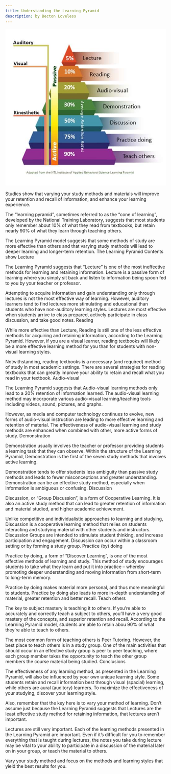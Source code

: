 ```yaml
---
title: Understanding the Learning Pyramid
description: by Becton Loveless
---
```


![learning pyramid](./learning-pyramid.jpg)

Studies show that varying your study methods and materials will improve your retention and recall of information, and enhance your learning experience.

The “learning pyramid”, sometimes referred to as the “cone of learning”, developed by the National Training Laboratory, suggests that most students only remember about 10% of what they read from textbooks, but retain nearly 90% of what they learn through teaching others.

The Learning Pyramid model suggests that some methods of study are more effective than others and that varying study methods will lead to deeper learning and longer-term retention.
The Learning Pyramid
Contents show
Lecture

The Learning Pyramid suggests that “Lecture” is one of the most ineffective methods for learning and retaining information. Lecture is a passive form of learning where you simply sit back and listen to information being spoon fed to you by your teacher or professor.

Attempting to acquire information and gain understanding only through lectures is not the most effective way of learning. However, auditory learners tend to find lectures more stimulating and educational than students who have non-auditory learning styles. Lectures are most effective when students arrive to class prepared, actively participate in class discussion, and take good notes.
Reading

While more effective than Lecture, Reading is still one of the less effective methods for acquiring and retaining information, according to the Learning Pyramid. However, if you are a visual learner, reading textbooks will likely be a more effective learning method for you than for students with non-visual learning styles.

Notwithstanding, reading textbooks is a necessary (and required) method of study in most academic settings. There are several strategies for reading textbooks that can greatly improve your ability to retain and recall what you read in your textbook.
Audio-visual

The Learning Pyramid suggests that Audio-visual learning methods only lead to a 20% retention of information learned. The audio-visual learning method may incorporate various audio-visual learning/teaching tools including videos, sound, pictures, and graphs.

However, as media and computer technology continues to evolve, new forms of audio-visual instruction are leading to more effective learning and retention of material. The effectiveness of audio-visual learning and study methods are enhanced when combined with other, more active forms of study.
Demonstration

Demonstration usually involves the teacher or professor providing students a learning task that they can observe. Within the structure of the Learning Pyramid, Demonstration is the first of the seven study methods that involves active learning.

Demonstration tends to offer students less ambiguity than passive study methods and leads to fewer misconceptions and greater understanding. Demonstration can be an effective study method, especially when information is ambiguous or confusing.
Discussion

Discussion, or “Group Discussion”, is a form of Cooperative Learning. It is also an active study method that can lead to greater retention of information and material studied, and higher academic achievement.

Unlike competitive and individualistic approaches to learning and studying, Discussion is a cooperative learning method that relies on students interacting and studying material with other students and instructors. Discussion Groups are intended to stimulate student thinking, and increase participation and engagement. Discussion can occur within a classroom setting or by forming a study group.
Practice (by) doing

Practice by doing, a form of “Discover Learning”, is one of the most effective methods of learning and study. This method of study encourages students to take what they learn and put it into practice – whereby promoting deeper understanding and moving information from short-term to long-term memory.

Practice by doing makes material more personal, and thus more meaningful to students. Practice by doing also leads to more in-depth understanding of material, greater retention and better recall.
Teach others

The key to subject mastery is teaching it to others. If you’re able to accurately and correctly teach a subject to others, you’ll have a very good mastery of the concepts, and superior retention and recall. According to the Learning Pyramid model, students are able to retain abou 90% of what they’re able to teach to others.

The most common form of teaching others is Peer Tutoring. However, the best place to teach others is in a study group. One of the main activities that should occur in an effective study group is peer to peer teaching, where each group member takes the opportunity to teach the other group members the course material being studied.
Conclusions

The effectiveness of any learning method, as presented in the Learning Pyramid, will also be influenced by your own unique learning style. Some students retain and recall information best through visual (spacial) learning, while others are aural (auditory) learners. To maximize the effectiveness of your studying, discover your learning style.

Also, remember that the key here is to vary your method of learning. Don’t assume just because the Learning Pyramid suggests that Lectures are the least effective study method for retaining information, that lectures aren’t important.

Lectures are still very important. Each of the learning methods presented in the Learning Pyramid are important. Even if it’s difficult for you to remember everything that is taught during lectures, the notes you take during lecture may be vital to your ability to participate in a discussion of the material later on in your group, or teach the material to others.

Vary your study method and focus on the methods and learning styles that yield the best results for you.
